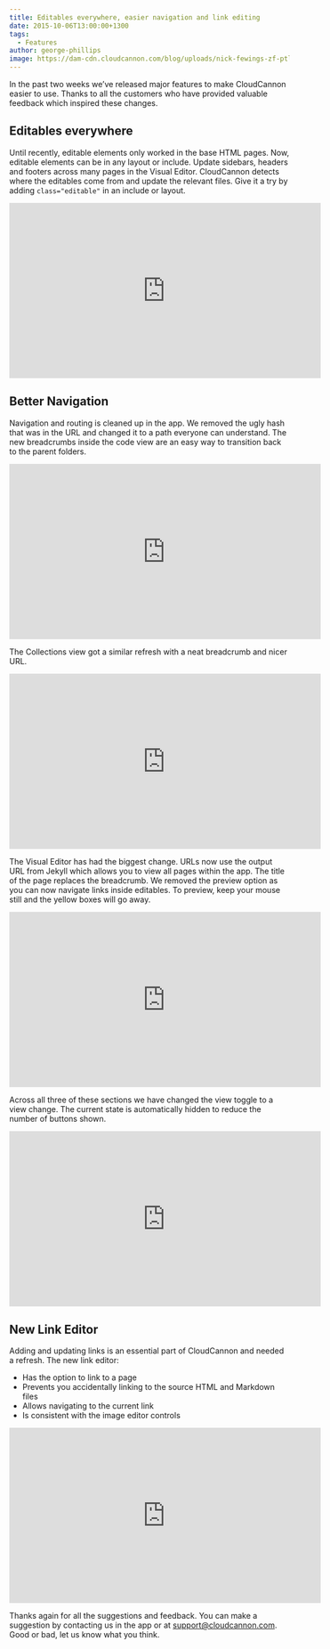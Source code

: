 ```yaml
---
title: Editables everywhere, easier navigation and link editing
date: 2015-10-06T13:00:00+1300
tags:
  - Features
author: george-phillips
image: https://dam-cdn.cloudcannon.com/blog/uploads/nick-fewings-zf-ptlx-dkg-unsplash.jpg
---
```

In the past two weeks we’ve released major features to make CloudCannon easier to use. Thanks to all the customers who have provided valuable feedback which inspired these changes.

## Editables everywhere

Until recently, editable elements only worked in the base HTML pages. Now, editable elements can be in any layout or include. Update sidebars, headers and footers across many pages in the Visual Editor. CloudCannon detects where the editables come from and update the relevant files. Give it a try by adding `class="editable"` in an include or layout.

<iframe width="560" height="315" src="https://www.youtube.com/embed/e2kEYFwE5B4?rel=0&amp;showinfo=0&amp;modestbranding" class="screenshot" frameborder="0" allowfullscreen=""></iframe>

## Better Navigation

Navigation and routing is cleaned up in the app. We removed the ugly hash that was in the URL and changed it to a path everyone can understand. The new breadcrumbs inside the code view are an easy way to transition back to the parent folders.

<iframe width="560" height="315" src="https://www.youtube.com/embed/FgQoQvXOAJc?rel=0&amp;showinfo=0&amp;modestbranding" class="screenshot" frameborder="0" allowfullscreen=""></iframe>

The Collections view got a similar refresh with a neat breadcrumb and nicer URL.

<iframe width="560" height="315" src="https://www.youtube.com/embed/d-7RGLccpeo?rel=0&amp;showinfo=0&amp;modestbranding" class="screenshot" frameborder="0" allowfullscreen=""></iframe>

The Visual Editor has had the biggest change. URLs now use the output URL from Jekyll which allows you to view all pages within the app. The title of the page replaces the breadcrumb. We removed the preview option as you can now navigate links inside editables. To preview, keep your mouse still and the yellow boxes will go away.

<iframe width="560" height="315" src="https://www.youtube.com/embed/CUpziwR_96A?rel=0&amp;showinfo=0&amp;modestbranding" class="screenshot" frameborder="0" allowfullscreen=""></iframe>

Across all three of these sections we have changed the view toggle to a view change. The current state is automatically hidden to reduce the number of buttons shown.

<iframe width="560" height="315" src="https://www.youtube.com/embed/uGLjjaOx5Uc?rel=0&amp;showinfo=0&amp;modestbranding" class="screenshot" frameborder="0" allowfullscreen=""></iframe>

## New Link Editor

Adding and updating links is an essential part of CloudCannon and needed a refresh. The new link editor:

* Has the option to link to a page
* Prevents you accidentally linking to the source HTML and Markdown files
* Allows navigating to the current link
* Is consistent with the image editor controls

<iframe width="560" height="315" src="https://www.youtube.com/embed/jl7D0QylS1E?rel=0&amp;showinfo=0&amp;modestbranding" class="screenshot" frameborder="0" allowfullscreen=""></iframe>

Thanks again for all the suggestions and feedback. You can make a suggestion by contacting us in the app or at [support@cloudcannon.com](mailto:support@cloudcannon.com). Good or bad, let us know what you think.
